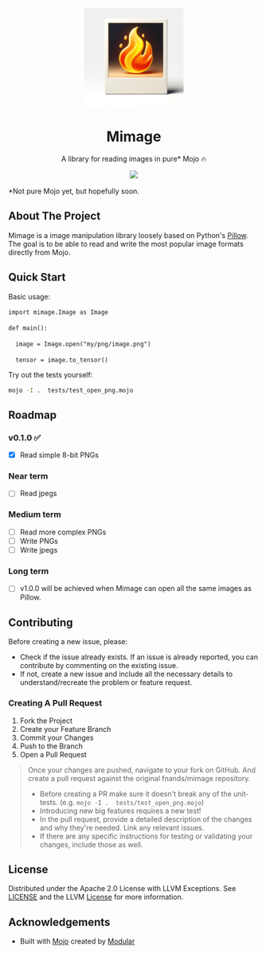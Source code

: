 <br/>
<p align="center">
  <a href="https://github.com/fnands/mimage">
    <img src="assets/mimage_logo.png" alt="Logo" width="200" height="200">
  </a>

  <h1 align="center">Mimage</h1>

  <p align="center">
    A library for reading images in pure* Mojo 🔥
  </p>
</p>

<div align="center">
  <img src="https://img.shields.io/badge/%F0%9F%94%A5%20Mojo-020B14?style=for-the-badge&link=https%3A%2F%2Fwww.modular.com%2Fmax%2Fmojo" />
</div>

*Not pure Mojo yet, but hopefully soon.
## About The Project

Mimage is a image manipulation library loosely based on Python's [Pillow](https://github.com/python-pillow/Pillow). The goal is to be able to read and write the most popular image formats directly from Mojo.

## Quick Start

Basic usage:

```mojo
import mimage.Image as Image

def main():

  image = Image.open("my/png/image.png")

  tensor = image.to_tensor()
```

Try out the tests yourself:

```bash
mojo -I .  tests/test_open_png.mojo
```


## Roadmap

### v0.1.0 ✅
- [x] Read simple 8-bit PNGs

### Near term
- [ ] Read jpegs

### Medium term
- [ ] Read more complex PNGs
- [ ] Write PNGs
- [ ] Write jpegs

### Long term
- [ ] v1.0.0 will be achieved when Mimage can open all the same images as Pillow.


## Contributing

Before creating a new issue, please:
* Check if the issue already exists. If an issue is already reported, you can contribute by commenting on the existing issue.
* If not, create a new issue and include all the necessary details to understand/recreate the problem or feature request.

### Creating A Pull Request

1. Fork the Project
2. Create your Feature Branch
3. Commit your Changes
4. Push to the Branch
5. Open a Pull Request
> Once your changes are pushed, navigate to your fork on GitHub. And create a pull request against the original fnands/mimage repository.
> - Before creating a PR make sure it doesn't break any of the unit-tests. (e.g. `mojo -I .  tests/test_open_png.mojo`)
> - Introducing new big features requires a new test!
> - In the pull request, provide a detailed description of the changes and why they're needed. Link any relevant issues.
> - If there are any specific instructions for testing or validating your changes, include those as well.

## License

Distributed under the Apache 2.0 License with LLVM Exceptions. See [LICENSE](https://github.com/fnands/mimage/blob/main/LICENSE) and the LLVM [License](https://llvm.org/LICENSE.txt) for more information.

## Acknowledgements

* Built with [Mojo](https://github.com/modularml/mojo) created by [Modular](https://github.com/modularml)
